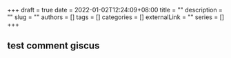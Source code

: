 +++
draft = true
date = 2022-01-02T12:24:09+08:00
title = ""
description = ""
slug = ""
authors = []
tags = []
categories = []
externalLink = ""
series = []
+++

## test comment giscus
